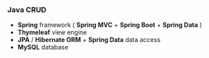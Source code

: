 ### Java CRUD

- **Spring** framework ( **Spring MVC** + **Spring Boot** + **Spring Data** )
- **Thymeleaf** view engine
- **JPA** / **Hibernate ORM** + **Spring Data** data access
- **MySQL** database
